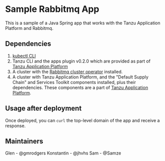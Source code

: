 # Sample Rabbitmq App

This is a sample of a Java Spring app that works with the Tanzu Application Platform and Rabbitmq.

## Dependencies

1. [kubectl CLI](https://kubernetes.io/docs/tasks/tools/)
1. Tanzu CLI and the apps plugin v0.2.0 which are provided as part of [Tanzu Application Platform](https://network.tanzu.vmware.com/products/tanzu-application-platform)
1. A cluster with the [Rabbitmq cluster operator](https://github.com/rabbitmq/cluster-operator) installed.
1. A cluster with Tanzu Application Platform, and the "Default Supply Chain" and Services Toolkit components installed, plus their dependencies. These components are a part of [Tanzu Application Platform](https://network.tanzu.vmware.com/products/tanzu-application-platform).

## Usage after deployment

Once deployed, you can `curl` the top-level domain of the app and receive a response.

## Maintainers

Glen - @gmrodgers
Konstantin - @jhvhs
Sam - @Samze